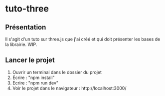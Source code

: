 # tuto-three

## Présentation

Il s'agit d'un tuto sur three.js que j'ai créé et qui doit présenter les bases de la librairie. WIP.

## Lancer le projet

1. Ouvrir un terminal dans le dossier du projet
2. Écrire : "npm install"
3. Ecrire : "npm run dev"
4. Voir le projet dans le navigateur : http://localhost:3000/
